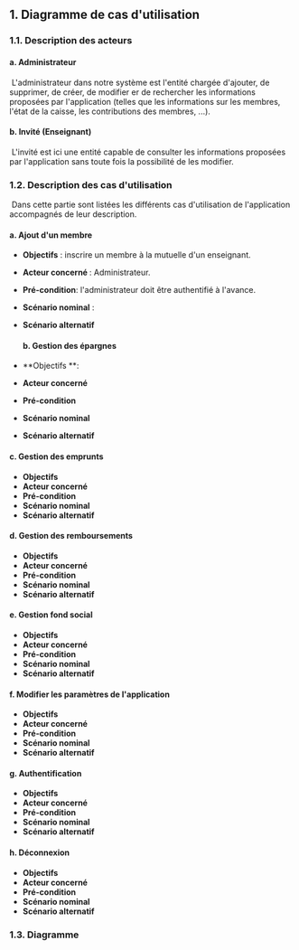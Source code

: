 ## 1. Diagramme de cas d'utilisation

### 1.1. Description des acteurs

#### 	a. Administrateur

​		L'administrateur dans notre système est l'entité chargée d'ajouter, de supprimer, de créer, de modifier er de rechercher les informations proposées par l'application (telles que les informations sur les membres, l'état de la caisse, les contributions des membres, ...).

#### 		b. Invité (Enseignant)

​		L'invité est ici une entité capable de consulter les informations proposées par l'application sans toute fois la possibilité de les modifier.

### 1.2. Description des cas d'utilisation

​	Dans cette partie sont listées les différents cas d'utilisation de l'application accompagnés de leur description.

#### a. Ajout d'un membre

- <b>Objectifs</b>  : inscrire un membre à la mutuelle d'un enseignant.

- <b>Acteur concerné </b> : Administrateur.

- **Pré-condition**: l'administrateur doit être authentifié à l'avance.

- **Scénario nominal** : 

  <ol>
      
  </ol>

- **Scénario alternatif**

  #### b. Gestion des épargnes

- **Objectifs **: 

- **Acteur concerné**

- **Pré-condition**

- **Scénario nominal**

- **Scénario alternatif**

#### 	c. Gestion des emprunts

- **Objectifs**
- **Acteur concerné**
- **Pré-condition**
- **Scénario nominal**
- **Scénario alternatif**

#### 	d. Gestion des remboursements

- **Objectifs**
- **Acteur concerné**
- **Pré-condition**
- **Scénario nominal**
- **Scénario alternatif**

#### 	e. Gestion fond social

- **Objectifs**
- **Acteur concerné**
- **Pré-condition**
- **Scénario nominal**
- **Scénario alternatif**

#### 	f. Modifier les paramètres de l'application

- **Objectifs**
- **Acteur concerné**
- **Pré-condition**
- **Scénario nominal**
- **Scénario alternatif**

#### 	g. Authentification

- **Objectifs**
- **Acteur concerné**
- **Pré-condition**
- **Scénario nominal**
- **Scénario alternatif**

#### 	h. Déconnexion

- **Objectifs**
- **Acteur concerné**
- **Pré-condition**
- **Scénario nominal**
- **Scénario alternatif**

### 1.3. Diagramme



